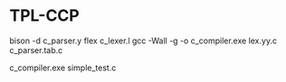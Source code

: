# TPL-CCP

bison -d c_parser.y
flex c_lexer.l
gcc -Wall -g -o c_compiler.exe lex.yy.c c_parser.tab.c

c_compiler.exe simple_test.c
